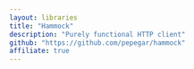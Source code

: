 ```yaml
---
layout: libraries
title: "Hammock"
description: "Purely functional HTTP client"
github: "https://github.com/pepegar/hammock"
affiliate: true
---
```

